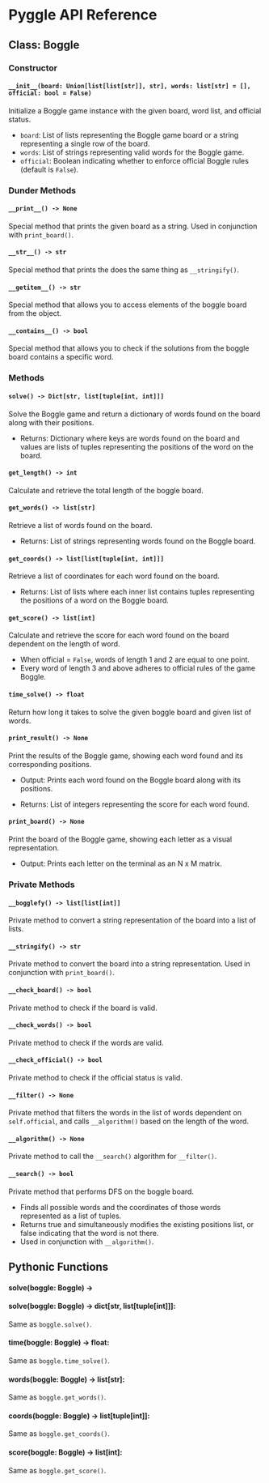 # Pyggle API Reference

## Class: Boggle

### Constructor

#### `__init__(board: Union[list[list[str]], str], words: list[str] = [], official: bool = False)`

Initialize a Boggle game instance with the given board, word list, and official status.

- `board`: List of lists representing the Boggle game board or a string representing a single row of the board.
- `words`: List of strings representing valid words for the Boggle game.
- `official`: Boolean indicating whether to enforce official Boggle rules (default is `False`).

### Dunder Methods

#### `__print__() -> None`

Special method that prints the given board as a string. Used in conjunction with `print_board()`.

#### `__str__() -> str`

Special method that prints the does the same thing as `__stringify()`.

#### `__getitem__() -> str`

Special method that allows you to access elements of the boggle board from the object.

#### `__contains__() -> bool`

Special method that allows you to check if the solutions from the boggle board contains a specific word.

### Methods

#### `solve() -> Dict[str, list[tuple[int, int]]]`

Solve the Boggle game and return a dictionary of words found on the board along with their positions.

- Returns: Dictionary where keys are words found on the board and values are lists of tuples representing the positions of the word on the board.

#### `get_length() -> int`

Calculate and retrieve the total length of the boggle board.

#### `get_words() -> list[str]`

Retrieve a list of words found on the board.

- Returns: List of strings representing words found on the Boggle board.

#### `get_coords() -> list[list[tuple[int, int]]]`

Retrieve a list of coordinates for each word found on the board.

- Returns: List of lists where each inner list contains tuples representing the positions of a word on the Boggle board.

#### `get_score() -> list[int]`

Calculate and retrieve the score for each word found on the board dependent on the length of word.

- When official = `False`, words of length 1 and 2 are equal to one point.
- Every word of length 3 and above adheres to official rules of the game Boggle.

#### `time_solve() -> float`

Return how long it takes to solve the given boggle board and given list of words.

#### `print_result() -> None`

Print the results of the Boggle game, showing each word found and its corresponding positions.

- Output: Prints each word found on the Boggle board along with its positions.

- Returns: List of integers representing the score for each word found.

#### `print_board() -> None`

Print the board of the Boggle game, showing each letter as a visual representation.

- Output: Prints each letter on the terminal as an N x M matrix.

### Private Methods

#### `__bogglefy() -> list[list[int]]`

Private method to convert a string representation of the board into a list of lists.

#### `__stringify() -> str`

Private method to convert the board into a string representation. Used in conjunction with `print_board()`.

#### `__check_board() -> bool`

Private method to check if the board is valid.

#### `__check_words() -> bool`

Private method to check if the words are valid.

#### `__check_official() -> bool`

Private method to check if the official status is valid.

#### `__filter() -> None`

Private method that filters the words in the list of words dependent on `self.official`, and calls `__algorithm()` based on the length of the word.

#### `__algorithm() -> None`

Private method to call the `__search()` algorithm for `__filter()`.

#### `__search() -> bool`

Private method that performs DFS on the boggle board. 

- Finds all possible words and the coordinates of those words represented as a list of tuples.
- Returns true and simultaneously modifies the existing positions list, or false indicating that the word is not there. 
- Used in conjunction with `__algorithm()`.

## Pythonic Functions

#### solve(boggle: Boggle) -> 

#### solve(boggle: Boggle) -> dict[str, list[tuple[int]]]:

Same as `boggle.solve()`.

#### time(boggle: Boggle) -> float:

Same as `boggle.time_solve()`.

#### words(boggle: Boggle) -> list[str]:

Same as `boggle.get_words()`.

#### coords(boggle: Boggle) -> list[tuple[int]]:

Same as `boggle.get_coords()`.

#### score(boggle: Boggle) -> list[int]:

Same as `boggle.get_score()`.
